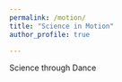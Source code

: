 ```yaml
---
permalink: /motion/
title: "Science in Motion"
author_profile: true

---
```


Science through Dance 

